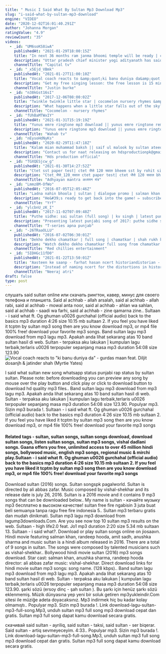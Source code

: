```yaml
---
title: " Music I Said What By Sultan Mp3 Download Mp3"
slug: "i-said-what-by-sultan-mp3-download"
engine: "VIDEO"
date: "2020-12-02T16:01:40.291Z"
author: "Johanna Morgan"
ratingValue: "4.9"
reviewCount: "35"
videos:
  - _id: "UM6soKS8iwA"
    publishedAt: "2021-01-29T18:00:15Z"
    title: "In next 36 months ram janma bhoomi temple will be ready | capital tv"
    description: "Uttar pradesh chief minister yogi adityanath has said that the state government has prepared a plan for the expansion and development of ayodhya city as a"
    channelTitle: "Capital tv"
  - _id: "_x5Ejd_VBmk"
    publishedAt: "2021-01-27T11:00:10Z"
    title: "Vocal coach reacts to &amp;quot;ki banu duniya da&amp;quot; - gurdas maan feat. Diljit dosanjh &amp;amp; jatinder shah"
    description: "Get my free singing lesson: the free lesson is 15 minutes, over 200000 people have taken the lesson and said they heard an"
    channelTitle: "Justin burke"
  - _id: "n38kGst16sI"
    publishedAt: "2017-12-06T08:00:02Z"
    title: "Twinkle twinkle little star | cocomelon nursery rhymes &amp;amp; kids songs"
    description: "What happens when a little star falls out of the sky? we have to find a way to help him get home!"
    channelTitle: "Cocomelon - nursery rhymes"
  - _id: "fUhBaMTWxIY"
    publishedAt: "2021-01-31T15:19:19Z"
    title: "Yunus emre ringtone mp3 download || yunus emre ringtone remix || yunus emre ringtone allah hu allah"
    description: "Yunus emre ringtone mp3 download || yunus emre ringtone remix || yunus emre ringtone allah hu allah #ertugrulgazimusic in urdu #ertugrulgazi music pakistan"
    channelTitle: "Wahab tv"
  - _id: "nEysoHdNyKs"
    publishedAt: "2020-02-29T11:47:18Z"
    title: "Kalam mian muhammad baksh || saif ul malook by sultan ateeq rehman 1st time official track 2020"
    description: "Contact us for naat releasing on hdsproductionpk@gmail.Com about naat sharif. Audio &amp; video hds production title kalam mian muhammad baksh artist"
    channelTitle: "Hds production official"
  - _id: "TGXQESjcw_g"
    publishedAt: "2021-01-30T14:27:52Z"
    title: "Ctet sst paper test| ctet जैसे 120 सवाल bheem sst by rohit sir @ अध्ययन मंत्र"
    description: "Ctet_जैसे_120_सवाल ctet paper test| ctet जैसे 120 सवाल bheem sst by rohit sir @ अध्ययन मंत्र answer key with question paper:"
    channelTitle: "Adhyayan mantra अध्ययन मंत्र"
  - _id: "Lmmz8M-OfWo"
    publishedAt: "2016-07-05T12:05:46Z"
    title: "Ladna nahin bhoola | sultan | dialogue promo | salman khan | anushka sharma"
    description: "He&#39;s ready to get back into the game! ▻ subscribe now: stay updated! #yrfnewreleases"
    channelTitle: "Yrf"
  - _id: "ylcbnU_zK_I"
    publishedAt: "2017-11-02T07:09:48Z"
    title: "Puthe sidhe: sai sultan (full song) | kv singh | latest punjabi songs 2017 | t-series apna punjab"
    description: "Presenting latest punjabi song of 2017: puthe sidhe sung and writteb by sai sultan while music of new punjabi song is given by kv singh. The video of new"
    channelTitle: "T-series apna punjab"
  - _id: "-26TRaaOLLU"
    publishedAt: "2016-07-02T06:30:01Z"
    title: "Dekho dekho chamatkar | full song | chamatkar | shah rukh khan, urmila matondkar"
    description: "Watch dekho dekho chamatkar full song from chamatkar featuring shah rukh khan, urmila matondkar &amp; naseeruddin shah in the lead roles. Dekho dekho"
    channelTitle: "Red chillies entertainment"
  - _id: "5IDHGc11fD0"
    publishedAt: "2021-01-22T13:50:01Z"
    title: "Aasteen ke saanp - farhat hasan ncert historiandistorian - 1 | exposed by neeraj atri"
    description: "Instead of naming ncert for the distortions in history books, it is better to expose the real faces behind this insidious narrative. Support at"
    channelTitle: "Neeraj atri"
draft: false
type: post
---
```


слушать said sultan online или скачать рингтон, кавер, минус для своего телефона и планшета. Said al achhab - allah arsalah, said al achhab - allah rabi, said al achhab - mowal anta noor, said al achhab - ahlan wa sahlan, said al achhab - saadi wa farhi, said al achhab - zine qamarna zine.. Sultaan - i said what ft. Og ghuman u0026 gurchahal (official audio) back to the basics mp3 duration 4:26 size 10.15 mb  sultaan 2. If you feel you have liked it tcptm by sultan mp3 song then are you know download mp3, or mp4 file 100% free! download your favorite mp3 songs. Band sultan lagu mp3 download from mp3 lagu mp3. Apakah anda lihat sekarang atas 10 band sultan hasil di web. Sultan - terpaksa aku lakukan | kumpulan lagu terbaik,terlaris u0026 terpopuler sepanjang masa mp3 duration 54:08 size 123.90
![Vocal coach reacts to &quot;ki banu duniya da&quot; - gurdas maan feat. Diljit dosanjh &amp; jatinder shah (Myrtie Yates)](https://i.ytimg.com/vi/_x5Ejd_VBmk/hqdefault.jpg "Vocal coach reacts to &quot;ki banu duniya da&quot; - gurdas maan feat. Diljit dosanjh &amp; jatinder shah (Amanda Soto)")

I said what sultan new song whatsapp status punjabi rap status by sultan sultan. Please note: before downloading you can preview any song by mouse over the play button and click play or click to download button to download hd quality mp3 files.. Band sultan lagu mp3 download from mp3 lagu mp3. Apakah anda lihat sekarang atas 10 band sultan hasil di web. Sultan - terpaksa aku lakukan | kumpulan lagu terbaik,terlaris u0026 terpopuler sepanjang masa mp3 duration 54:08 size 123.90. Populyar mp3. Sizin mp3 burada !. Sultaan - i said what ft. Og ghuman u0026 gurchahal (official audio) back to the basics mp3 duration 4:26 size 10.15 mb  sultaan 2. If you feel you have liked it tcptm by sultan mp3 song then are you know download mp3, or mp4 file 100% free! download your favorite mp3 songs
<!--inArticleAds-->

<!--galleryOne-->

#### Related tags - sultan, sultan songs, sultan songs download, download sultan songs, listen sultan songs, sultan mp3 songs, vishal dadlani songs. Gaana offers you free, unlimited access to over 45 million hindi songs, bollywood music, english mp3 songs, regional music & mirchi play.Sultaan - i said what ft. Og ghuman u0026 gurchahal (official audio) back to the basics mp3 duration 4:26 size 10.15 mb  sultaan 2. If you feel you have liked it tcptm by sultan mp3 song then are you know download mp3, or mp4 file 100% free! download your favorite mp3 songs
<!--inArticleAds-->

<!--galleryTwo-->

Download sultan (2016) songs. Sultan songspk pagalworld. Sultan is directed by ali abbas zafar. Music composed by vishal-shekhar and its release date is july 26, 2016. Sultan is a 2016 movie and it contains 9 mp3 songs that can be downloaded below.. My name is sultan - качайте музыку mp3 бесплатно в высоком качестве! sultan free fire ngabisin 3 juta buat beli semuanya tanpa ragu free fire indonesia 5.. Sultan mp3 terbaru gratis dan mudah dinikmati. Sultan mp3 lagu mp3 download from lagump3downloads.Com. Are you see now top 10 sultan mp3 results on the web. Sultaan - high life2.0 feat. Jo1 mp3 duration 2:20 size 5.34 mb  sultaan 13. Sultaan - i said what?. Download or play sultan songs online on jiosaavn. Hindi movie featuring salman khan, randeep hooda, amit sadh, anushka sharma and music sultan is a hindi album released in 2016. There are a total of 9 songs in sultan. The songs were composed by talented musicians such as vishal-shekhar.. Bollywood hindi movie sultan (2016) mp3 songs download. Star cast: salman khan, anushka sharma, randeep hooda director: ali abbas zafar music: vishal-shekhar. Direct download links for hindi movie sultan mp3 songs: song name. (128 kbps).. Band sultan lagu mp3 download from mp3 lagu mp3. Apakah anda lihat sekarang atas 10 band sultan hasil di web. Sultan - terpaksa aku lakukan | kumpulan lagu terbaik,terlaris u0026 terpopuler sepanjang masa mp3 duration 54:08 size 123.90. şarki sözü (ersoy dinç - şah sultan ). Bu şarkı için henüz şarkı sözü eklenmemiş. Müzik dünyasına yep yeni bir soluk getiren mp3yukleindir.Com sitesi ile müziğe adeta doyacaksınız. Mp3 indirmek hiç bu kadar kolay olmamıştı.. Populyar mp3. Sizin mp3 burada !. Link download-lagu-sultan-mp3-full-song.Mp3, unduh sultan mp3 full song mp3 download cepat dan gratis. Sultan mp3 full song dapat kamu download secara gratis.
<!--galleryThree-->

скачивай said sultan - ayriliq, said sultan - taksi, said sultan - ser biqerar. Said sultan - artiq sevmeyeceyim. 4:33.. Populyar mp3. Sizin mp3 burada !. Link download-lagu-sultan-mp3-full-song.Mp3, unduh sultan mp3 full song mp3 download cepat dan gratis. Sultan mp3 full song dapat kamu download secara gratis.